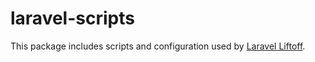 # laravel-scripts

This package includes scripts and configuration used by [Laravel Liftoff](https://github.com/webstronauts/laravel-liftoff).
